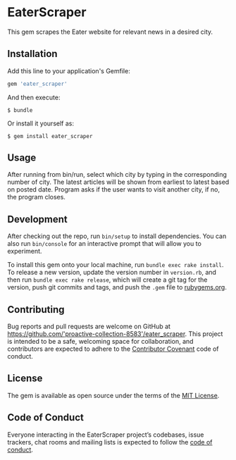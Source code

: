 # EaterScraper

This gem scrapes the Eater website for relevant news in a desired city.

## Installation

Add this line to your application's Gemfile:

```ruby
gem 'eater_scraper'
```

And then execute:

    $ bundle

Or install it yourself as:

    $ gem install eater_scraper

## Usage

After running from bin/run, select which city by typing in the corresponding number of city. The latest articles will be shown from earliest to latest based on posted date. Program asks if the user wants to visit another city, if no, the program closes.

## Development

After checking out the repo, run `bin/setup` to install dependencies. You can also run `bin/console` for an interactive prompt that will allow you to experiment.

To install this gem onto your local machine, run `bundle exec rake install`. To release a new version, update the version number in `version.rb`, and then run `bundle exec rake release`, which will create a git tag for the version, push git commits and tags, and push the `.gem` file to [rubygems.org](https://rubygems.org).

## Contributing

Bug reports and pull requests are welcome on GitHub at https://github.com/'proactive-collection-8583'/eater_scraper. This project is intended to be a safe, welcoming space for collaboration, and contributors are expected to adhere to the [Contributor Covenant](http://contributor-covenant.org) code of conduct.

## License

The gem is available as open source under the terms of the [MIT License](https://opensource.org/licenses/MIT).

## Code of Conduct

Everyone interacting in the EaterScraper project’s codebases, issue trackers, chat rooms and mailing lists is expected to follow the [code of conduct](https://github.com/'proactive-collection-8583'/eater_scraper/blob/master/CODE_OF_CONDUCT.md).
